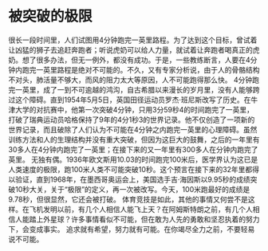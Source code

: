 # 被突破的极限
很长一段时间里，人们试图用4分钟跑完一英里路程。为了达到这个目标，曾试着让凶猛的狮子去追赶奔跑者；听说虎奶可以给人力量，就试着让奔跑者喝真正的虎奶。想了很多办法，但无一例外，都没有成功。于是，一些教练断言，人要在4分钟内跑完一英里路程是绝对不可能的。不久，又有专家分析说，由于人的骨骼结构不对头，肺活量不够大，而风的阻力太大等原因，人不可能跑得那么快。 
4分钟跑完一英里，成了一到不可逾越的鸿沟，自古希腊以来漫长的岁月里，没有人能够跨过这个障碍。直到1954年5月5日，英国田径运动员罗杰·班尼斯改写了历史。在牛津大学的对抗赛中，他第一次突破4分钟，只用3分59秒4的时间跑完了一英里，打破了瑞典运动员哈格保持了9年的4分1秒3的世界记录。他不仅创造了一项新的世界记录，而且破除了人们认为不可能在4分钟之内跑完一英里的心理障碍。虽然训练方法和人的生理结构并没有重大突破，但因为这巨大的鼓舞，之后的一年里有30多人在4分钟内跑完了一英里；在接下来的又一年里有300多人在分钟内跑完了英里。 
无独有偶。1936年欧文斯用10.03的时间跑完100米后，医学界认为这已是人类速度的极限，跑100米人类不可能突破10秒。这个预言在接下来的32年里都得以验证，直到1968年，在墨西哥奥运会上，美国选手吉·海因斯以9.95秒的成绩突破10秒大关，关于“极限”的定义，再一次被改写。今天，100米跑最好的成绩是9.78秒，但很显然，它还会被打破。 
体育竞技是如此，其他的事情又何尝不是这样。在飞机发明以前，有几个人相信人能飞上天？在阿姆斯特朗之前，有几个人相信人能踏上外星球？许多事情看似不可能，但在敢为人先的勇敢和坚忍执着的努力下，会变成事实。 
追求就有希望，努力就有可能。在你竭尽全力之前，不要轻易说不可能。
  